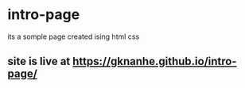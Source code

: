 # intro-page
its a somple page created ising html css
## site is live at https://gknanhe.github.io/intro-page/
